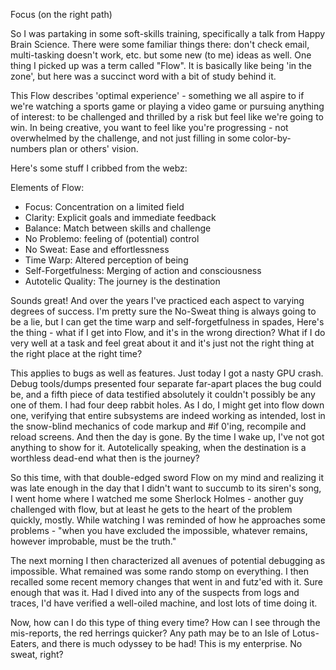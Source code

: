 Focus (on the right path)

So I was partaking in some soft-skills training, specifically a talk from Happy Brain Science. There were some familiar things there: don't check email, multi-tasking doesn't work, etc. but some new (to me) ideas as well. One thing I picked up was a term called "Flow". It is basically like being 'in the zone', but here was a succinct word with a bit of study behind it.

This Flow describes 'optimal experience' - something we all aspire to if we're watching a sports game or playing a video game or pursuing anything of interest: to be challenged and thrilled by a risk but feel like we're going to win. In being creative, you want to feel like you're progressing - not overwhelmed by the challenge, and not just filling in some color-by-numbers plan or others' vision.

Here's some stuff I cribbed from the webz:

Elements of Flow:
* Focus: Concentration on a limited field
* Clarity: Explicit goals and immediate feedback
* Balance: Match between skills and challenge
* No Problemo: feeling of (potential) control
* No Sweat: Ease and effortlessness
* Time Warp: Altered perception of being
* Self-Forgetfulness: Merging of action and consciousness
* Autotelic Quality: The journey is the destination

Sounds great! And over the years I've practiced each aspect to varying degrees of success. I'm pretty sure the No-Sweat thing is always going to be a lie, but I can get the time warp and self-forgetfulness in spades, Here's the thing - what if I get into Flow, and it's in the wrong direction? What if I do very well at a task and feel great about it and it's just not the right thing at the right place at the right time?

This applies to bugs as well as features. Just today I got a nasty GPU crash. Debug tools/dumps presented four separate far-apart places the bug could be, and a fifth piece of data testified absolutely it couldn't possibly be any one of them. I had four deep rabbit holes. As I do, I might get into flow down one, verifying that entire subsystems are indeed working as intended, lost in the snow-blind mechanics of code markup and #if 0'ing, recompile and reload screens. And then the day is gone. By the time I wake up, I've not got anything to show for it. Autotelically speaking, when the destination is a worthless dead-end what then is the journey?

So this time, with that double-edged sword Flow on my mind and realizing it was late enough in the day that I didn't want to succumb to its siren's song, I went home where I watched me some Sherlock Holmes - another guy challenged with flow, but at least he gets to the heart of the problem quickly, mostly. While watching I was reminded of how he approaches some problems - "when you have excluded the impossible, whatever remains, however improbable, must be the truth."

The next morning I then characterized all avenues of potential debugging as impossible. What remained was some rando stomp on everything. I then recalled some recent memory changes that went in and futz'ed with it. Sure enough that was it. Had I dived into any of the suspects from logs and traces, I'd have verified a well-oiled machine, and lost lots of time doing it.

Now, how can I do this type of thing every time? How can I see through the mis-reports, the red herrings quicker? Any path may be to an Isle of Lotus-Eaters, and there is much odyssey to be had! This is my enterprise. No sweat, right?
